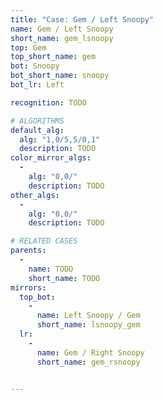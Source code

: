 ```yaml
---
title: "Case: Gem / Left Snoopy"
name: Gem / Left Snoopy
short_name: gem_lsnoopy
top: Gem
top_short_name: gem
bot: Snoopy
bot_short_name: snoopy
bot_lr: Left

recognition: TODO

# ALGORITHMS
default_alg:
  alg: "1,0/5,5/0,1"
  description: TODO
color_mirror_algs:
  -
    alg: "0,0/"
    description: TODO
other_algs:
  -
    alg: "0,0/"
    description: TODO

# RELATED CASES
parents:
  -
    name: TODO
    short_name: TODO
mirrors:
  top_bot:
    -
      name: Left Snoopy / Gem
      short_name: lsnoopy_gem
  lr:
    -
      name: Gem / Right Snoopy
      short_name: gem_rsnoopy


---
```


